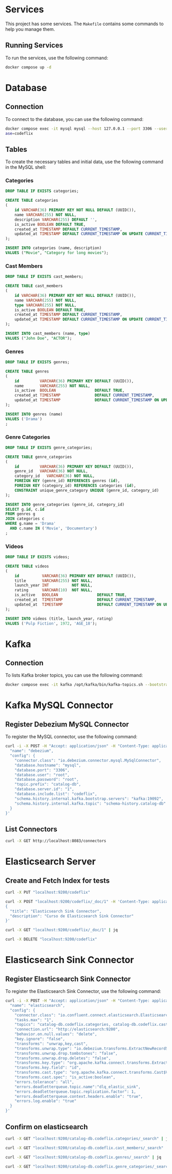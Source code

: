 # Services

This project has some services. The `Makefile` contains some commands to help you manage them.

## Running Services

To run the services, use the following command:

```bash
docker compose up -d
```

# Database

## Connection

To connect to the database, you can use the following command:

```bash
docker compose exec -it mysql mysql --host 127.0.0.1 --port 3306 --user codeflix --password=codeflix --datab
ase=codeflix
```

## Tables

To create the necessary tables and initial data, use the following command in the MySQL shell:

### Categories

```sql
DROP TABLE IF EXISTS categories;

CREATE TABLE categories
(
    id VARCHAR(36) PRIMARY KEY NOT NULL DEFAULT (UUID()),
    name VARCHAR(255) NOT NULL,
    description VARCHAR(255) DEFAULT '',
    is_active BOOLEAN DEFAULT TRUE,
    created_at TIMESTAMP DEFAULT CURRENT_TIMESTAMP,
    updated_at TIMESTAMP DEFAULT CURRENT_TIMESTAMP ON UPDATE CURRENT_TIMESTAMP
);

INSERT INTO categories (name, description)
VALUES ("Movie", "Category for long movies");
```

### Cast Members

```sql
DROP TABLE IF EXISTS cast_members;

CREATE TABLE cast_members
(
    id VARCHAR(36) PRIMARY KEY NOT NULL DEFAULT (UUID()),
    name VARCHAR(255) NOT NULL,
    type VARCHAR(255) NOT NULL,
    is_active BOOLEAN DEFAULT TRUE,
    created_at TIMESTAMP DEFAULT CURRENT_TIMESTAMP,
    updated_at TIMESTAMP DEFAULT CURRENT_TIMESTAMP ON UPDATE CURRENT_TIMESTAMP
);

INSERT INTO cast_members (name, type)
VALUES ("John Doe", "ACTOR");
```

### Genres

```sql
DROP TABLE IF EXISTS genres;

CREATE TABLE genres
(
    id         VARCHAR(36) PRIMARY KEY DEFAULT (UUID()),
    name       VARCHAR(255) NOT NULL,
    is_active  BOOLEAN                 DEFAULT TRUE,
    created_at TIMESTAMP               DEFAULT CURRENT_TIMESTAMP,
    updated_at TIMESTAMP               DEFAULT CURRENT_TIMESTAMP ON UPDATE CURRENT_TIMESTAMP
);

INSERT INTO genres (name)
VALUES ('Drama')
;
```

### Genre Categories

```sql
DROP TABLE IF EXISTS genre_categories;

CREATE TABLE genre_categories
(
    id         VARCHAR(36) PRIMARY KEY DEFAULT (UUID()),
    genre_id   VARCHAR(36) NOT NULL,
    category_id   VARCHAR(36) NOT NULL,
    FOREIGN KEY (genre_id) REFERENCES genres (id),
    FOREIGN KEY (category_id) REFERENCES categories (id),
    CONSTRAINT unique_genre_category UNIQUE (genre_id, category_id)
);

INSERT INTO genre_categories (genre_id, category_id)
SELECT g.id, c.id
FROM genres g
JOIN categories c
WHERE g.name = 'Drama'
  AND c.name IN ('Movie', 'Documentary')
;
```

### Videos

```sql
DROP TABLE IF EXISTS videos;

CREATE TABLE videos
(
    id          VARCHAR(36) PRIMARY KEY DEFAULT (UUID()),
    title       VARCHAR(255) NOT NULL,
    launch_year INT          NOT NULL,
    rating      VARCHAR(10)  NOT NULL,
    is_active   BOOLEAN                 DEFAULT TRUE,
    created_at  TIMESTAMP               DEFAULT CURRENT_TIMESTAMP,
    updated_at  TIMESTAMP               DEFAULT CURRENT_TIMESTAMP ON UPDATE CURRENT_TIMESTAMP
);

INSERT INTO videos (title, launch_year, rating)
VALUES ('Pulp Fiction', 1972, 'AGE_18');
```

# Kafka

## Connection

To lists Kafka broker topics, you can use the following command:

```bash
docker compose exec -it kafka /opt/kafka/bin/kafka-topics.sh --bootstrap-server localhost:9092 --list
```

# Kafka MySQL Connector

## Register Debezium MySQL Connector

To register the MySQL connector, use the following command:

```bash
curl -i -X POST -H "Accept: application/json" -H "Content-Type: application/json" localhost:8083/connectors/ -d '{
  "name": "debezium",
  "config": {
    "connector.class": "io.debezium.connector.mysql.MySqlConnector",
    "database.hostname": "mysql",
    "database.port": "3306",
    "database.user": "root",
    "database.password": "root",
    "topic.prefix": "catalog-db",
    "database.server.id": "1",
    "database.include.list": "codeflix",
    "schema.history.internal.kafka.bootstrap.servers": "kafka:19092",
    "schema.history.internal.kafka.topic": "schema-history.catalog-db"
  }
}'
```

## List Connectors

```bash
curl -X GET http://localhost:8083/connectors
```

# Elasticsearch Server

## Create and Fetch Index for tests

```bash
curl -X PUT "localhost:9200/codeflix"

curl -X POST "localhost:9200/codeflix/_doc/1" -H 'Content-Type: application/json' -d'
{
  "title": "Elasticsearch Sink Connector",
  "description": "Curso de Elasticsearch Sink Connector"
}'

curl -X GET "localhost:9200/codeflix/_doc/1" | jq

curl -X DELETE "localhost:9200/codeflix"
```

# Elasticsearch Sink Connector

## Register Elasticsearch Sink Connector

To register the Elasticsearch Sink Connector, use the following command:

```bash
curl -i -X POST -H "Accept: application/json" -H "Content-Type: application/json" localhost:8083/connectors/ -d '{
  "name": "elasticsearch",
  "config": {
    "connector.class": "io.confluent.connect.elasticsearch.ElasticsearchSinkConnector",
    "tasks.max": "1",
    "topics": "catalog-db.codeflix.categories, catalog-db.codeflix.cast_members, catalog-db.codeflix.genres, catalog-db.codeflix.genre_categories, catalog-db.codeflix.videos",
    "connection.url": "http://elasticsearch:9200",
    "behavior.on.null.values": "delete",
    "key.ignore": "false",
    "transforms": "unwrap,key,cast",
    "transforms.unwrap.type": "io.debezium.transforms.ExtractNewRecordState",
    "transforms.unwrap.drop.tombstones": "false",
    "transforms.unwrap.drop.deletes": "false",
    "transforms.key.type": "org.apache.kafka.connect.transforms.ExtractField$Key",
    "transforms.key.field": "id",
    "transforms.cast.type": "org.apache.kafka.connect.transforms.Cast$Value",
    "transforms.cast.spec": "is_active:boolean",
    "errors.tolerance": "all",
    "errors.deadletterqueue.topic.name":"dlq_elastic_sink",
    "errors.deadletterqueue.topic.replication.factor": 1,
    "errors.deadletterqueue.context.headers.enable": "true",
    "errors.log.enable": "true"
  }
}'
```

## Confirm on elasticsearch

```bash
curl -X GET "localhost:9200/catalog-db.codeflix.categories/_search" | jq
```

```bash
curl -X GET "localhost:9200/catalog-db.codeflix.cast_members/_search" | jq
```

```bash
curl -X GET "localhost:9200/catalog-db.codeflix.genres/_search" | jq
```

```bash
curl -X GET "localhost:9200/catalog-db.codeflix.genre_categories/_search" | jq
```
